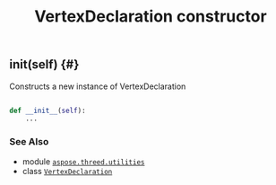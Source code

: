 ﻿---
title: VertexDeclaration constructor
second_title: Aspose.3D for Python via .NET API References
description: 
type: docs
weight: 10
url: /python-net/aspose.threed.utilities/vertexdeclaration/__init__/
is_root: false
---

## __init__(self) {#}

Constructs a new instance of VertexDeclaration



```python

def __init__(self):
    ...
```





### See Also
* module [`aspose.threed.utilities`](../../)
* class [`VertexDeclaration`](/3d/python-net/aspose.threed.utilities/vertexdeclaration)
